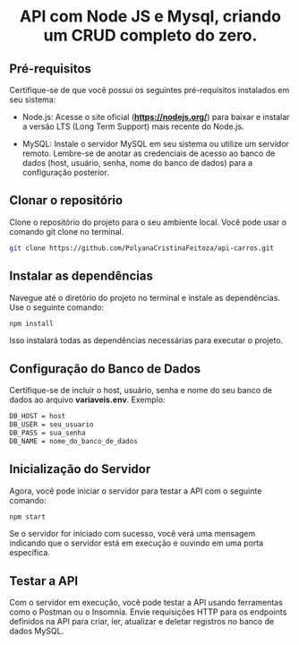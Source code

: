 # <div align="center"> API com Node JS e Mysql, criando um CRUD completo do zero. </div>

## Pré-requisitos

Certifique-se de que você possui os seguintes pré-requisitos instalados em seu sistema:

- Node.js: Acesse o site oficial (__https://nodejs.org/__) para baixar e instalar a versão LTS (Long Term Support) mais recente do Node.js.

- MySQL: Instale o servidor MySQL em seu sistema ou utilize um servidor remoto. Lembre-se de anotar as credenciais de acesso ao banco de dados (host, usuário, senha, nome do banco de dados) para a configuração posterior.

## Clonar o repositório

Clone o repositório do projeto para o seu ambiente local. Você pode usar o comando git clone no terminal.

``` bash
git clone https://github.com/PolyanaCristinaFeitoza/api-carros.git
```

## Instalar as dependências

Navegue até o diretório do projeto no terminal e instale as dependências. Use o seguinte comando:

``` bash
npm install
```

Isso instalará todas as dependências necessárias para executar o projeto.

## Configuração do Banco de Dados

Certifique-se de incluir o host, usuário, senha e nome do seu banco de dados ao arquivo __variaveis.env__. Exemplo:

``` bash
DB_HOST = host
DB_USER = seu_usuario
DB_PASS = sua_senha
DB_NAME = nome_do_banco_de_dados
```

## Inicialização do Servidor

Agora, você pode iniciar o servidor para testar a API com o seguinte comando:

``` bash
npm start
```

Se o servidor for iniciado com sucesso, você verá uma mensagem indicando que o servidor está em execução e ouvindo em uma porta específica.

## Testar a API

Com o servidor em execução, você pode testar a API usando ferramentas como o Postman ou o Insomnia. Envie requisições HTTP para os endpoints definidos na API para criar, ler, atualizar e deletar registros no banco de dados MySQL.
